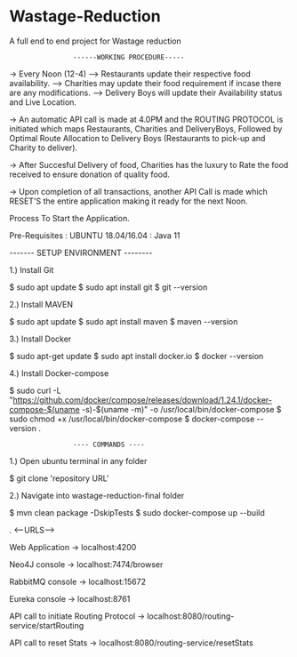 # Wastage-Reduction
A full end to end project for Wastage reduction


				    ------WORKING PROCEDURE-----
-> Every Noon (12-4) --> Restaurants update their respective food availability. --> Charities may update their food requirement if incase there are any modifications. --> Delivery Boys will update their Availability status and Live Location.

-> An automatic API call is made at 4.0PM and the ROUTING PROTOCOL is initiated which maps Restaurants, Charities and DeliveryBoys, Followed by Optimal Route Allocation to Delivery Boys (Restaurants to pick-up and Charity to deliver).

-> After Succesful Delivery of food, Charities has the luxury to Rate the food received to ensure donation of quality food.

-> Upon completion of all transactions, another API Call is made which RESET'S the entire application making it ready for the next Noon.

Process To Start the Application.

Pre-Requisites : UBUNTU 18.04/16.04 : Java 11 

------- SETUP ENVIRONMENT --------

1.) Install Git

$ sudo apt update
$ sudo apt install git
$ git --version

2.) Install MAVEN

$ sudo apt update
$ sudo apt install maven
$ maven --version

3.) Install Docker

$ sudo apt-get update
$ sudo apt install docker.io
$ docker --version

4.) Install Docker-compose

$ sudo curl -L "https://github.com/docker/compose/releases/download/1.24.1/docker-compose-$(uname -s)-$(uname -m)" -o /usr/local/bin/docker-compose
$ sudo chmod +x /usr/local/bin/docker-compose
$ docker-compose --version
.

					---- COMMANDS ----
1.) Open ubuntu terminal in any folder

$ git clone 'repository URL'

2.) Navigate into wastage-reduction-final folder

$ mvn clean package -DskipTests
$ sudo docker-compose up --build

. <--URLS-->

Web Application -> localhost:4200

Neo4J console -> localhost:7474/browser

RabbitMQ console -> localhost:15672

Eureka console -> localhost:8761

API call to initiate Routing Protocol -> localhost:8080/routing-service/startRouting

API call to reset Stats -> localhost:8080/routing-service/resetStats
